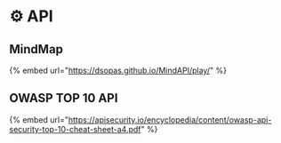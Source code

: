 # ⚙ API

## MindMap

{% embed url="https://dsopas.github.io/MindAPI/play/" %}

## OWASP TOP 10 API
{% embed url="https://apisecurity.io/encyclopedia/content/owasp-api-security-top-10-cheat-sheet-a4.pdf" %}
